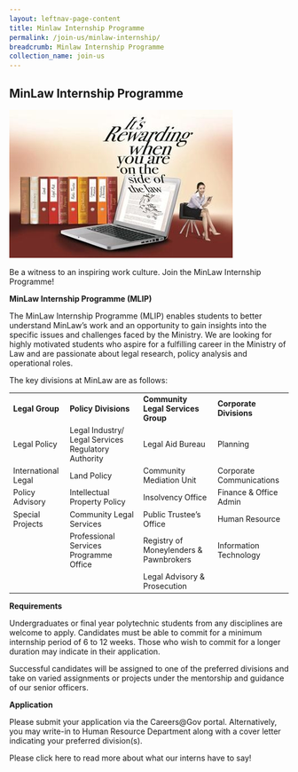 ```yaml
---
layout: leftnav-page-content
title: Minlaw Internship Programme
permalink: /join-us/minlaw-internship/
breadcrumb: Minlaw Internship Programme
collection_name: join-us
---
```


<style>
  .image {width: 600px;}
  .image img {max-width: 100%;}
</style>

MinLaw Internship Programme
---

<div class="image">
  <img src="/images/1435818880055.jpg/">
</div>


Be a witness to an inspiring work culture. Join the MinLaw Internship Programme!

**MinLaw Internship Programme (MLIP)**

The MinLaw Internship Programme (MLIP) enables students to better understand MinLaw’s work and an opportunity to gain insights into the specific issues and challenges faced by the Ministry. We are looking for highly motivated students who aspire for a fulfilling career in the Ministry of Law and are passionate about legal research, policy analysis and operational roles.

The key divisions at MinLaw are as follows:

<table>
  <tr>
    <td>
      <b>Legal Group</b>
    </td>
    <td>
      <b>Policy Divisions</b>
    </td>
    <td>
      <b>Community Legal Services Group</b>
    </td>
    <td>
      <b>Corporate Divisions</b>
      </td>
  </tr>
  <tr>
    <td>Legal Policy</td>
    <td>Legal Industry/ Legal Services Regulatory Authority</td>
    <td>Legal Aid Bureau</td>
    <td>Planning</td>
  </tr>
  <tr>
    <td>International Legal</td>
    <td>Land Policy</td>
    <td>Community Mediation Unit</td>
    <td>Corporate Communications</td>
  </tr>
  <tr>
    <td>Policy Advisory</td>
    <td>Intellectual Property Policy</td>
    <td>Insolvency Office</td>
    <td>Finance & Office Admin</td>
  </tr>
  <tr>
    <td>Special Projects</td>
    <td>Community Legal Services</td>
    <td>Public Trustee’s Office</td>
    <td>Human Resource</td>
  </tr>
  <tr>
    <td rowspan="2"></td>
    <td>Professional Services Programme Office</td>
    <td>Registry of Moneylenders & Pawnbrokers</td>
    <td>Information Technology</td>
  </tr>
  <tr>
    <td></td>
    <td>Legal Advisory & Prosecution</td>
    <td></td>
  </tr>
</table>

**Requirements**

Undergraduates or final year polytechnic students from any disciplines are welcome to apply. Candidates must be able to commit for a minimum internship period of 6 to 12 weeks. Those who wish to commit for a longer duration may indicate in their application.  

Successful candidates will be assigned to one of the preferred divisions and take on varied assignments or projects under the mentorship and guidance of our senior officers.

**Application**

Please submit your application via the Careers@Gov portal. Alternatively, you may write-in to Human Resource Department along with a cover letter indicating your preferred division(s).
 
Please click here to read more about what our interns have to say!
